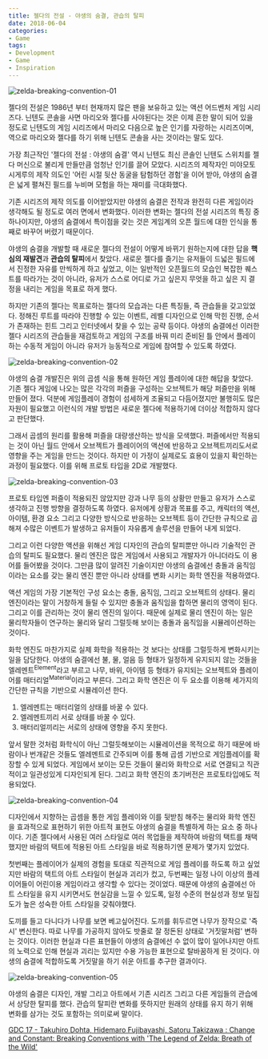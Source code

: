 ```yaml
---
title: 젤다의 전설 - 야생의 숨결, 관습의 탈피
date: 2018-06-04
categories:
- Game
tags:
- Development
- Game
- Inspiration
---
```


![zelda-breaking-convention-01](https://user-images.githubusercontent.com/18159012/41012524-e2bf7c7a-697c-11e8-8d4b-8783ace331fa.jpg)

 젤다의 전설은 1986년 부터 현재까지 많은 팬을 보유하고 있는 액션 어드벤처 게임 시리즈다. 닌텐도 콘솔을 사면 마리오와 젤다를 사야된다는 것은 이제 흔한 말이 되어 있을 정도로 닌텐도의 게임 시리즈에서 마리오 다음으로 높은 인기를 자랑하는 시리즈이며, 역으로 마리오와 젤다를 하기 위해 닌텐도 콘솔을 사는 것이라는 말도 있다.

 가장 최근작인 '젤다의 전설 : 야생의 숨결' 역시 닌텐도 최신 콘솔인 닌텐도 스위치를 젤다 머신으로 불리게 만들만큼 엄청난 인기를 끌어 모았다. 시리즈의 제작자인 미야모토 시게루의 제작 의도인 '어린 시절 뒷산 동굴을 탐험하던 경험'을 이어 받아, 야생의 숨결은 넓게 펼쳐진 필드를 누비며 모험을 하는 재미를 극대화했다.

 기존 시리즈의 제작 의도를 이어받았지만 야생의 숨결은 전작과 완전히 다른 게임이라 생각해도 될 정도로 여러 면에서 변화했다. 이러한 변화는 젤다의 전설 시리즈의 특징 중 하나이지만, 야생의 숨결에서 특이점을 갖는 것은 게임계의 오픈 월드에 대한 인식을 통째로 바꾸어 버렸기 때문이다.

 야생의 숨결을 개발할 때 새로운 젤다의 전설이 어떻게 바뀌기 원하는지에 대한 답을 **핵심의 재발견**과 **관습의 탈피**에서 찾았다. 새로운 젤다를 즐기는 유저들이 드넓은 필드에서 진정한 자유를 만씩하게 하고 싶었고, 이는 일반적인 오픈월드의 모습인 복잡한 퀘스트를 따라가는 것이 아니라, 유저가 스스로 어디로 가고 싶은지 무엇을 하고 싶은 지 결정을 내리는 게임을 목표로 하게 했다.

 하지만 기존의 젤다는 목표로하는 젤다의 모습과는 다른 특징들, 즉 관습들을 갖고있었다. 정해진 루트를 따라야 진행할 수 있는 이벤트, 레벨 디자인으로 인해 막힌 진행, 순서가 존재하는 힌트 그리고 인터넷에서 찾을 수 있는 공략 등이다. 야생의 숨결에선 이러한 젤다 시리즈의 관습들을 재검토하고 게임의 구조를 바꿔 미리 준비된 틀 안에서 플레이 하는 수동적 게임이 아니라 유저가 능동적으로 게임에 참여할 수 있도록 하였다.

![zelda-breaking-convention-02](https://user-images.githubusercontent.com/18159012/41013101-91d53d10-697f-11e8-9ddf-093ef15a1c40.jpg)

 야생의 숨결 개발진은 위의 곱셈 식을 통해 원하던 게임 플레이에 대한 해답을 찾았다. 기존 젤다 게임에 나오는 많은 각각의 퍼즐을 구성하는 오브젝트가 해당 퍼즐만을 위해 만들어 졌다. 덕분에 게임플레이 경험이 섬세하게 조율되고 다듬어졌지만 불행히도 많은 자원이 필요했고 이런식의 개발 방법은 새로운 젤다에 적용하기에 더이상 적합하지 않다고 판단했다.

 그래서 곱셈의 원리를 활용해 퍼즐을 대량생산하는 방식을 모색했다. 퍼즐에서만 적용되는 것이 아닌 월드 안에서 오브젝트가 플레이어의 액션에 반응하고 오브젝트끼리도서로 영향을 주는 게임을 만드는 것이다. 하지만 이 가정이 실제로도 효용이 있을지 확인하는 과정이 필요했다. 이를 위해 프로토 타입을 2D로 개발했다.

![zelda-breaking-convention-03](https://user-images.githubusercontent.com/18159012/41010924-390052ba-6975-11e8-9063-8e537b41fc7e.gif)

 프로토 타입엔 퍼즐이 적용되진 않았지만 강과 나무 등의 상황만 만들고 유저가 스스로 생각하고 진행 방향을 결정하도록 하였다. 유저에게 상황과 목표를 주고, 캐릭터의 액션, 아이템, 환경 요소 그리고 다양한 방식으로 반응하는 오브젝트 등이 간단한 규칙으로 곱해져 수많은 이벤트가 발생하고 유저들이 자유롭게 솔루션을 만들어 내게 되었다.

 그리고 이런 다양한 액션을 위해선 게임 디자인의 관습의 탈피뿐만 아니라 기술적인 관습의 탈피도 필요했다. 물리 엔진은 많은 게임에서 사용되고 개발자가 아니더라도 이 용어를 들어봤을 것이다. 그만큼 많이 알려진 기술이지만 야생의 숨결에선 충돌과 움직임이라는 요소를 갖는 물리 엔진 뿐만 아니라 상태를 변화 시키는 화학 엔진을 적용하였다.

 액션 게임의 가장 기본적인 구성 요소는 충돌, 움직임, 그리고 오브젝트의 상태다. 물리 엔진이라는 말이 거창하게 들릴 수 있지만 충돌과 움직임을 합하면 물리의 영역이 된다. 그리고 이를 관리하는 것이 물리 엔진의 일이다. 때문에 실제로 물리 엔진이 하는 일은 물리학자들이 연구하는 물리와 달리 그럴듯해 보이는 충돌과  움직임을 시뮬레이션하는 것이다.

 화학 엔진도 마찬가지로 실제 화학을 적용하는 것 보다는 상태를 그럴듯하게 변화시키는 일을 담당한다. 야생의 숨결에선 불, 물, 얼음 등 형태가 일정하게 유지되지 않는 것들을 엘레멘트<sup>Element</sup>라고 부르고 나무, 바위, 아이템 등 형태가 유지되는 오브젝트와 플레이어를 매터리얼<sup>Material</sup>이라고 부른다. 그리고 화학 엔진은 이 두 요소를 이용해 세가지의 간단한 규칙을 기반으로 시뮬레이션 한다.

1. 엘레멘트는 매터리얼의 상태를 바꿀 수 있다.
2. 엘레멘트끼리 서로 상태를 바꿀 수 있다.
3. 매터리얼끼리는 서로의 상태에 영향을 주지 못한다.

 앞서 말한 것처럼 화학식이 아닌 그럴듯해보이는 시뮬레이션을 목적으로 하기 때문에 바람이나 번개같은 것들도 엘레멘트로 간주되며 이를 통해 곱셈 기반으로 게임플레이를 확장할 수 있게 되었다. 게임에서 보이는 모든 것들이 물리와 화학으로 서로 연결되고 직관적이고 일관성있게 디자인되게 된다. 그리고 화학 엔진의 초기버전은 프로토타입에도 적용되었다.

![zelda-breaking-convention-04](https://user-images.githubusercontent.com/18159012/41011040-dc0996a6-6975-11e8-9c52-3dc285a8bba2.gif)

 디자인에서 지향하는 곱셈을 통한 게임 플레이와 이를 뒷받침 해주는 물리와 화학 엔진을 효과적으로 표현하기 위한 아트적 표현도 야생의 숨결을 특별하게 하는 요소 중 하나이다. 기존 젤다에서 사용된 여러 스타일로 여러 목업들을 제작하여 바람의 택트를 채택했지만 바람의 택트에 적용된 아트 스타일을 바로 적용하기엔 문제가 몇가지 있었다.

 첫번째는 플레이어가 실제의 경험을 토대로 직관적으로 게임 플레이를 하도록 하고 싶었지만 바람의 택트의 아트 스타일이 현실과 괴리가 컸고, 두번째는 일정 나이 이상의 플레이어들이 어린이용 게임이라고 생각할 수 있다는 것이었다. 때문에 야생의 숨결에선 아트 스타일을 유지 시키면서도 현실감을 느낄 수 있도록, 일정 수준의 현실성과 정보 밀집도가 높은 성숙한 아트 스타일을 갖춰야했다.

 도끼를 들고 다니다가 나무를 보면 베고싶어진다. 도끼를 휘두르면 나무가 장작으로 '즉시' 변신한다. 따로 나무를 가공하지 않아도 밧줄로 잘 정돈된 상태로 '거짓말처럼' 변하는 것이다. 이러한 현실과 다른 표현들이 야생의 숨결에선 수 없이 많이 일어나지만 아트의 노력으로 인해 현실과 괴리는 있지만 수용 가능한 표현으로 탈바꿈하게 된 것이다. 야생의 숨결에 적합하도록 거짓말을 하기 쉬운 아트를 추구한 결과이다.

![zelda-breaking-convention-05](https://user-images.githubusercontent.com/18159012/41011782-68b4dafe-6979-11e8-88d4-9be43cba0461.gif)

 야생의 숨결은 디자인, 개발 그리고 아트에서 기존 시리즈 그리고 다른 게임들의 관습에서 상당한 탈피를 했다. 관습의 탈피란 변화를 뜻하지만 원래의 상태를 유지 하기 위해 변화를 삼가는 것도 포함하는 의미로써 말이다.



[GDC 17 - Takuhiro Dohta, Hidemaro Fujibayashi, Satoru Takizawa : Change and Constant: Breaking Conventions with 'The Legend of Zelda: Breath of the Wild'](http://www.gdcvault.com/play/1024562/Change-and-Constant-Breaking-Conventions) 